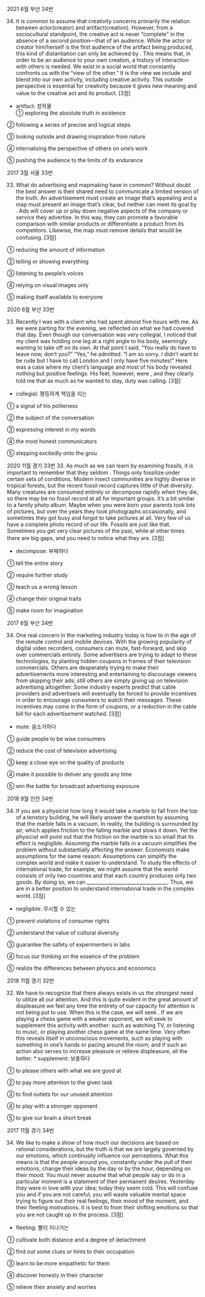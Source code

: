 2021 6월 부산 34번

34. It is common to assume that creativity concerns primarily the
relation between actor(creator) and artifact(creation). However,
from a sociocultural standpoint, the creative act is never “complete”
in the absence of a second position―that of an audience. While
the actor or creator him/herself is the first audience of the
artifact being produced, this kind of distantiation can only be
achieved by . This means that, in order to be an audience to your own
creation, a history of interaction with others is needed. We
exist in a social world that constantly confronts us with the
“view of the other.” It is the view we include and blend into
our own activity, including creative activity. This outside
perspective is essential for creativity because it gives new
meaning and value to the creative act and its product. [3점]

* artifact: 창작물    
① exploring the absolute truth in existence    

② following a series of precise and logical steps

③ looking outside and drawing inspiration from nature

④ internalizing the perspective of others on one’s work

⑤ pushing the audience to the limits of its endurance

2017 3월 서울 33번

33. What do advertising and map­making have in common?
Without doubt the best answer is their shared need to
communicate a limited version of the truth. An
advertisement must create an image that’s appealing and a
map must present an image that’s clear, but neither can
meet its goal by . Ads will cover
up or play down negative aspects of the company or service
they advertise. In this way, they can promote a favorable
comparison with similar products or differentiate a product
from its competitors. Likewise, the map must remove details
that would be confusing. [3점]

① reducing the amount of information

② telling or showing everything

③ listening to people’s voices

④ relying on visual images only

⑤ making itself available to everyone

2020 6월 부산 33번

33. Recently I was with a client who had spent almost five
hours with me. As we were parting for the evening, we
reflected on what we had covered that day. Even though our
conversation was very collegial, I noticed that my client was
holding one leg at a right angle to his body, seemingly
wanting to take off on its own. At that point I said, “You
really do have to leave now, don’t you?” “Yes,” he admitted.
“I am so sorry. I didn’t want to be rude but I have to call
London and I only have five minutes!” Here was a case
where my client’s language and most of his body revealed
nothing but positive feelings. His feet, however, were
 , and they clearly told me
that as much as he wanted to stay, duty was calling. [3점]

* collegial: 평등하게 책임을 지는

① a signal of his politeness

② the subject of the conversation

③ expressing interest in my words

④ the most honest communicators

⑤ stepping excitedly onto the grou


2020 11월 경기 33번
33. As much as we can learn by examining fossils, it is
important to remember that they seldom . Things only fossilize under certain sets of conditions. Modern
insect communities are highly diverse in tropical forests, but
the recent fossil record captures little of that diversity. Many
creatures are consumed entirely or decompose rapidly when
they die, so there may be no fossil record at all for important
groups. It’s a bit similar to a family photo album. Maybe when
you were born your parents took lots of pictures, but over the
years they took photographs occasionally, and sometimes they
got busy and forgot to take pictures at all. Very few of us have a complete photo record of our life. Fossils are just like that.
Sometimes you get very clear pictures of the past, while at
other times there are big gaps, and you need to notice what
they are. [3점]

* decompose: 부패하다

① tell the entire story

② require further study

③ teach us a wrong lesson

④ change their original traits

⑤ make room for imagination



2017  6월 부산 34번

34. One real concern in the marketing industry today is how
to in the
age of the remote control and mobile devices. With the
growing popularity of digital video recorders, consumers can
mute, fast-forward, and skip over commercials entirely.
Some advertisers are trying to adapt to these technologies,
by planting hidden coupons in frames of their television
commercials. Others are desperately trying to make their
advertisements more interesting and entertaining to
discourage viewers from skipping their ads; still others are
simply giving up on television advertising altogether. Some
industry experts predict that cable providers and advertisers
will eventually be forced to provide incentives in order to
encourage consumers to watch their messages. These
incentives may come in the form of coupons, or a reduction
in the cable bill for each advertisement watched. [3점]

* mute: 음소거하다

① guide people to be wise consumers

② reduce the cost of television advertising

③ keep a close eye on the quality of products

④ make it possible to deliver any goods any time

⑤ win the battle for broadcast advertising exposure




2018 9월 인천 34번

34. If you ask a physicist how long it would take a marble to
fall from the top of a ten­story building, he will likely answer
the question by assuming that the marble falls in a vacuum.
In reality, the building is surrounded by air, which applies
friction to the falling marble and slows it down. Yet the
physicist will point out that the friction on the marble is so
small that its effect is negligible. Assuming the marble falls in
a vacuum simplifies the problem without substantially affecting
the answer. Economists make assumptions for the same
reason: Assumptions can simplify the complex world and make
it easier to understand. To study the effects of international
trade, for example, we might assume that the world consists
of only two countries and that each country produces only two
goods. By doing so, we can _________________________________. Thus, we are in a better position to understand international
trade in the complex world. [3점]

 * negligible: 무시할 수 있는
 
 ① prevent violations of consumer rights
 
 ② understand the value of cultural diversity
 
 ③ guarantee the safety of experimenters in labs
 
 ④ focus our thinking on the essence of the problem
 
 ⑤ realize the differences between physics and economics



2018 11월 경기 32번

32. We have to recognize that there always exists in us the
strongest need to utilize all our attention. And this is
quite evident in the great amount of displeasure we feel
any time the entirety of our capacity for attention is not
being put to use. When this is the case, we will seek
 . If we are playing a
chess game with a weaker opponent, we will seek to
supplement this activity with another: such as watching TV, or
listening to music, or playing another chess game at the same
time. Very often this reveals itself in unconscious movements,
such as playing with something in one’s hands or pacing around
the room; and if such an action also serves to increase
pleasure or relieve displeasure, all the better. * supplement: 보충하다

① to please others with what we are good at

② to pay more attention to the given task

③ to find outlets for our unused attention

④ to play with a stronger opponent

⑤ to give our brain a short break


2017 11월 경기 34번

34. We like to make a show of how much our decisions are based
on rational considerations, but the truth is that we are largely
governed by our emotions, which continually influence our
perceptions. What this means is that the people around you,
constantly under the pull of their emotions, change their ideas
by the day or by the hour, depending on their mood. You must
never assume that what people say or do in a particular moment
is a statement of their permanent desires. Yesterday they were
in love with your idea; today they seem cold. This will confuse
you and if you are not careful, you will waste valuable mental
space trying to figure out their real feelings, their mood of the
moment, and their fleeting motivations. It is best to
from their shifting
emotions so that you are not caught up in the process. [3점]

* fleeting: 빨리 지나가는

① cultivate both distance and a degree of detachment

② find out some clues or hints to their occupation

③ learn to be more empathetic for them

④ discover honesty in their character

⑤ relieve their anxiety and worries




